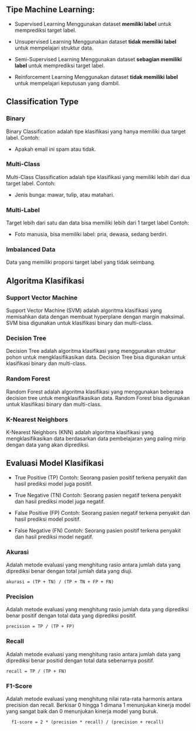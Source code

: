 ## Tipe Machine Learning:

- Supervised Learning
  Menggunakan dataset **memiliki label** untuk memprediksi target label.

- Unsupervised Learning
  Menggunakan dataset **tidak memiliki label** untuk mempelajari struktur data.

- Semi-Supervised Learning
  Menggunakan dataset **sebagian memiliki label** untuk memprediksi target label.  

- Reinforcement Learning
  Menggunakan dataset **tidak memiliki label** untuk mempelajari keputusan yang diambil.

## Classification Type

### Binary

Binary Classification adalah tipe klasifikasi yang hanya memiliki dua target label.
Contoh:
- Apakah email ini spam atau tidak.

### Multi-Class

Multi-Class Classification adalah tipe klasifikasi yang memiliki lebih dari dua target label.
Contoh:
- Jenis bunga: mawar, tulip, atau matahari.

### Multi-Label

Target lebih dari satu dan data bisa memiliki lebih dari 1 target label
Contoh:
- Foto manusia, bisa memiliki label: pria, dewasa, sedang berdiri.

### Imbalanced Data

Data yang memiliki proporsi target label yang tidak seimbang.

## Algoritma Klasifikasi

### Support Vector Machine

Support Vector Machine (SVM) adalah algoritma klasifikasi yang memisahkan data dengan membuat hyperplane dengan margin maksimal. SVM bisa digunakan untuk klasifikasi binary dan multi-class.

### Decision Tree

Decision Tree adalah algoritma klasifikasi yang menggunakan struktur pohon untuk mengklasifikasikan data. Decision Tree bisa digunakan untuk klasifikasi binary dan multi-class.

### Random Forest

Random Forest adalah algoritma klasifikasi yang menggunakan beberapa decision tree untuk mengklasifikasikan data. Random Forest bisa digunakan untuk klasifikasi binary dan multi-class.

### K-Nearest Neighbors

K-Nearest Neighbors (KNN) adalah algoritma klasifikasi yang mengklasifikasikan data berdasarkan data pembelajaran yang paling mirip dengan data yang akan diprediksi.

## Evaluasi Model Klasifikasi

- True Positive (TP)
  Contoh: Seorang pasien positif terkena penyakit dan hasil prediksi model juga positif.

- True Negative (TN)
  Contoh: Seorang pasien negatif terkena penyakit dan hasil prediksi model juga negatif.

- False Positive (FP)
  Contoh: Seorang pasien negatif terkena penyakit dan hasil prediksi model positif.

- False Negative (FN)
  Contoh: Seorang pasien positif terkena penyakit dan hasil prediksi model negatif.

### Akurasi

Adalah metode evaluasi yang menghitung rasio antara jumlah data yang diprediksi benar dengan total jumlah data yang diuji.

```
akurasi = (TP + TN) / (TP + TN + FP + FN)
```

### Precision

Adalah metode evaluasi yang menghitung rasio jumlah data yang diprediksi benar positif dengan total data yang diprediksi positif.

```
precision = TP / (TP + FP)
```

### Recall

Adalah metode evaluasi yang menghitung rasio antara jumlah data yang diprediksi benar positid dengan total data sebenarnya positif.

```
recall = TP / (TP + FN)
```

### F1-Score

Adalah metode evaluasi yang menghitung nilai rata-rata harmonis antara precision dan recall. Berkisar 0 hingga 1 dimana 1 menunjukan kinerja model yang sangat baik dan 0 menunjukan kinerja model yang buruk.
  
```
  f1-score = 2 * (precision * recall) / (precision + recall)
```
